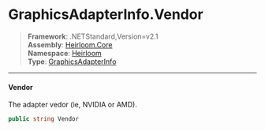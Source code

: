 # GraphicsAdapterInfo.Vendor

> **Framework**: .NETStandard,Version=v2.1  
> **Assembly**: [Heirloom.Core][0]  
> **Namespace**: [Heirloom][0]  
> **Type**: [GraphicsAdapterInfo][1]  

--------------------------------------------------------------------------------

#### Vendor

The adapter vedor (ie, NVIDIA or AMD).

```cs
public string Vendor
```

[0]: ../Heirloom.Core.md
[1]: Heirloom.GraphicsAdapterInfo.md
